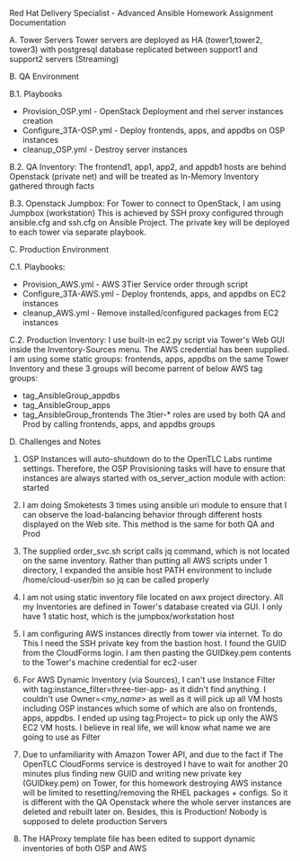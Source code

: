 Red Hat Delivery Specialist - Advanced Ansible
Homework Assignment Documentation

A. Tower Servers
Tower servers are deployed as HA (tower1,tower2, tower3) with postgresql
database replicated between support1 and support2 servers (Streaming)

B. QA Environment

B.1. Playbooks
- Provision_OSP.yml - OpenStack Deployment and rhel server instances creation
- Configure_3TA-OSP.yml - Deploy frontends, apps, and appdbs on OSP instances
- cleanup_OSP.yml - Destroy server instances

B.2. QA Inventory:
The frontend1, app1, app2, and appdb1 hosts are behind Openstack (private net)
and will be treated as In-Memory Inventory gathered through facts

B.3. Openstack Jumpbox:
For Tower to connect to OpenStack, I am using Jumpbox (workstation)
This is achieved by SSH proxy configured through ansible.cfg and ssh.cfg
on Ansible Project. The private key will be deployed to each tower via separate
playbook.

C. Production Environment

C.1. Playbooks:
- Provision_AWS.yml - AWS 3Tier Service order through script
- Configure_3TA-AWS.yml - Deploy frontends, apps, and appdbs on EC2 instances
- cleanup_AWS.yml - Remove installed/configured packages from EC2 instances

C.2. Production Inventory:
I use built-in ec2.py script via Tower's Web GUI inside the Inventory-Sources
menu. The AWS credential has been supplied.
I am using some static groups: frontends, apps, appdbs on the same Tower
Inventory and these 3 groups will become parrent of below AWS tag groups:
- tag_AnsibleGroup_appdbs
- tag_AnsibleGroup_apps
- tag_AnsibleGroup_frontends
The 3tier-* roles are used by both QA and Prod by calling frontends, apps,
and appdbs groups

D. Challenges and Notes

1. OSP Instances will auto-shutdown do to the OpenTLC Labs runtime settings.
Therefore, the OSP Provisioning tasks will have to ensure that instances are
always started with os_server_action module with action: started

2. I am doing Smoketests 3 times using ansible uri module to ensure that I
can observe the load-balancing behavior through different hosts displayed
on the Web site. This method is the same for both QA and Prod

3. The supplied order_svc.sh script calls jq command, which is not located on
the same inventory. Rather than putting all AWS scripts under 1 directory, I
expanded the ansible host PATH environment to include /home/cloud-user/bin so
jq can be called properly

4. I am not using static inventory file located on awx project directory.
All my Inventories are defined in Tower's database created via GUI. I only have
1 static host, which is the jumpbox/workstation host

5. I am configuring AWS instances directly from tower via internet. To do This
I need the SSH private key from the bastion host. I found the GUID from the
CloudForms login. I am then pasting the GUIDkey.pem contents to the Tower's
machine credential for ec2-user

6. For AWS Dynamic Inventory (via Sources), I can't use Instance Filter with
tag:instance_filter=three-tier-app-<my ID> as it didn't find anything.
I couldn't use Owner=*<my_name>* as well as it will pick up all VM hosts
including OSP instances which some of which are also on frontends, apps, appdbs.
I ended up using tag:Project=*<GUID>* to pick up only the AWS EC2 VM hosts.
I believe in real life, we will know what name we are going to use as Filter

7. Due to unfamiliarity with Amazon Tower API, and due to the fact if The
OpenTLC CloudForms service is destroyed I have to wait for another 20 minutes
plus finding new GUID and writing new private key (GUIDkey.pem) on Tower, for
this homework destroying AWS instance will be limited to resetting/removing the
RHEL packages + configs. So it is different with the QA Openstack where the
whole server instances are deleted and rebuilt later on.
Besides, this is Production! Nobody is supposed to delete production Servers

8. The HAProxy template file has been edited to support dynamic inventories of
both OSP and AWS


